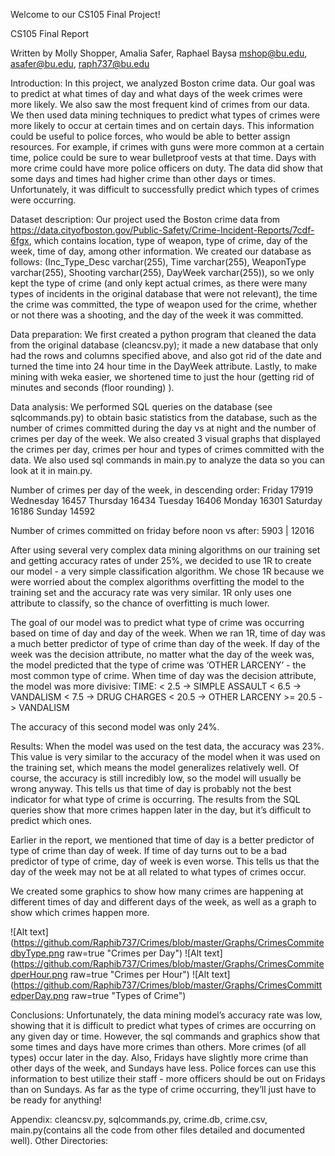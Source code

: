 Welcome to our CS105 Final Project! 

CS105 Final Report

Written by Molly Shopper, Amalia Safer, Raphael Baysa
mshop@bu.edu, asafer@bu.edu, raph737@bu.edu

Introduction: In this project, we analyzed Boston crime data. Our goal was to predict at what times of day and what days of the week crimes were more likely. We also saw the most frequent kind of crimes from our data.  We then used data mining techniques to predict what types of crimes were more likely to occur at certain times and on certain days. This information could be useful to police forces, who would be able to better assign resources. For example, if crimes with guns were more common at a certain time, police could be sure to wear bulletproof vests at that time. Days with more crime could have more police officers on duty.
	The data did show that some days and times had higher crime than other days or times. Unfortunately, it was difficult to successfully predict which types of crimes were occurring. 

Dataset description: Our project used the Boston crime data from https://data.cityofboston.gov/Public-Safety/Crime-Incident-Reports/7cdf-6fgx, which contains location, type of weapon, type of crime, day of the week, time of day, among other information. We created our database as follows: (Inc_Type_Desc varchar(255), Time varchar(255), WeaponType varchar(255),  Shooting varchar(255), DayWeek varchar(255)), so we only kept the type of crime (and only kept actual crimes, as there were many types of incidents in the original database that were not relevant), the time the crime was committed, the type of weapon used for the crime, whether or not there was a shooting, and the day of the week it was committed.

Data preparation: We first created a python program that cleaned the data from the original database (cleancsv.py); it made a new database that only had the rows and columns specified above, and also got rid of the date and turned the time into 24 hour time in the DayWeek attribute. Lastly, to make mining with weka easier, we shortened time to just the hour (getting rid of minutes and seconds (floor rounding) ).

Data analysis: We performed SQL queries on the database (see sqlcommands.py) to obtain basic statistics from the database, such as the number of crimes committed during the day vs at night and the number of crimes per day of the week. We also created 3 visual graphs that displayed the crimes per day, crimes per hour and types of crimes committed with the data. We also used sql commands in main.py to analyze the data so you can look at it in main.py.

Number of crimes per day of the week, in descending order:
Friday 17919
Wednesday 16457
Thursday 16434
Tuesday 16406
Monday 16301
Saturday 16186
Sunday 14592

Number of crimes committed on friday before noon vs after:
5903 | 12016


After using several very complex data mining algorithms on our training set and getting accuracy rates of under 25%, we decided to use 1R to create our model - a very simple classification algorithm. We chose 1R because we were worried about the complex algorithms overfitting the model to the training set and the accuracy rate was very similar. 1R only uses one attribute to classify, so the chance of overfitting is much lower. 

The goal of our model was to predict what type of crime was occurring based on time of day and day of the week. When we ran 1R, time of day was a much better predictor of type of crime than day of the week. If day of the week was the decision attribute, no matter what the day of the week was, the model predicted that the type of crime was ‘OTHER LARCENY’ - the most common type of crime. When time of day was the decision attribute, the model was more divisive:
TIME:
	< 2.5	 -> SIMPLE ASSAULT
	< 6.5	 -> VANDALISM
	< 7.5	 -> DRUG CHARGES
	< 20.5	 -> OTHER LARCENY
	>= 20.5 -> VANDALISM

The accuracy of this second model was only 24%.

Results: When the model was used on the test data, the accuracy was 23%. This value is very similar to the accuracy of the model when it was used on the training set, which means the model generalizes relatively well. Of course, the accuracy is still incredibly low, so the model will usually be wrong anyway. This tells us that time of day is probably not the best indicator for what type of crime is occurring. The results from the SQL queries show that more crimes happen later in the day, but it’s difficult to predict which ones.

Earlier in the report, we mentioned that time of day is a better predictor of type of crime than day of week. If time of day turns out to be a bad predictor of type of crime, day of week is even worse. This tells us that the day of the week may not be at all related to what types of crimes occur.

We created some graphics to show how many crimes are happening at different times of day and different days of the week, as well as a graph to show which crimes happen more.

![Alt text](https://github.com/Raphib737/Crimes/blob/master/Graphs/CrimesCommitedbyType.png raw=true "Crimes per Day")
![Alt text](https://github.com/Raphib737/Crimes/blob/master/Graphs/CrimesCommitedperHour.png raw=true "Crimes per Hour")
![Alt text](https://github.com/Raphib737/Crimes/blob/master/Graphs/CrimesCommittedperDay.png raw=true "Types of Crime")


Conclusions:  Unfortunately, the data mining model’s accuracy rate was low, showing that it is difficult to predict what types of crimes are occurring on any given day or time. However, the sql commands and graphics show that some times and days have more crimes than others. More crimes (of all types) occur later in the day. Also, Fridays have slightly more crime than other days of the week, and Sundays have less. Police forces can use this information to best utilize their staff - more officers should be out on Fridays than on Sundays. As far as the type of crime occurring, they’ll just have to be ready for anything!

Appendix: cleancsv.py, sqlcommands.py, crime.db, crime.csv, main.py(contains all the code from other files detailed and documented well). Other Directories: 
